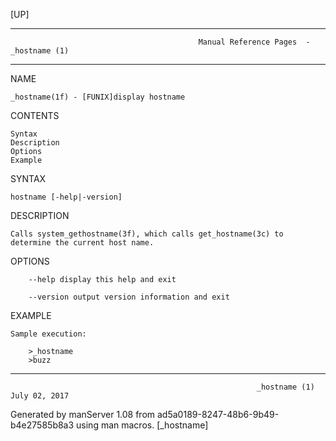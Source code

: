 [UP]

-----------------------------------------------------------------------------------------------------------------------------------
                                              Manual Reference Pages  - _hostname (1)
-----------------------------------------------------------------------------------------------------------------------------------
                                                                 
NAME

    _hostname(1f) - [FUNIX]display hostname

CONTENTS

    Syntax
    Description
    Options
    Example

SYNTAX

    hostname [-help|-version]

DESCRIPTION

    Calls system_gethostname(3f), which calls get_hostname(3c) to determine the current host name.

OPTIONS

        --help display this help and exit

        --version output version information and exit

EXAMPLE

    Sample execution:

        >_hostname
        >buzz

-----------------------------------------------------------------------------------------------------------------------------------

                                                           _hostname (1)                                              July 02, 2017

Generated by manServer 1.08 from ad5a0189-8247-48b6-9b49-b4e27585b8a3 using man macros.
                                                            [_hostname]
